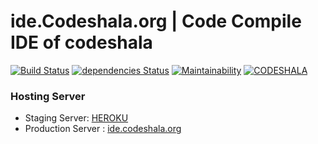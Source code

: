 # ide.Codeshala.org | Code Compile IDE of codeshala 
[![Build Status](https://travis-ci.org/CodeShala/ide.codeshala.org.svg?branch=master)](https://travis-ci.org/CodeShala/ide.codeshala.org)
[![dependencies Status](https://david-dm.org/CodeShala/ide.codeshala.org/status.svg)](https://david-dm.org/CodeShala/ide.codeshala.org)
[![Maintainability](https://api.codeclimate.com/v1/badges/4ea2467f9fc8eb0d080e/maintainability)](https://codeclimate.com/github/CodeShala/ide.codeshala.org/maintainability)
[![CODESHALA](http://codeshala.org/assets/images/site_logo.png)](http://codeshala.org/assets/images/site_logo.png)


### Hosting Server

* Staging Server: [HEROKU](https://ide-codeshala.herokuapp.com)
* Production Server : [ide.codeshala.org](http://ide.codeshala.org)


